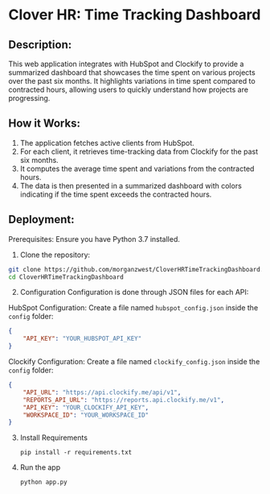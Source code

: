 
# Clover HR: Time Tracking Dashboard
## Description:
This web application integrates with HubSpot and Clockify to provide a summarized dashboard that showcases the time spent on various projects over the past six months. It highlights variations in time spent compared to contracted hours, allowing users to quickly understand how projects are progressing.

## How it Works:
1. The application fetches active clients from HubSpot.
2. For each client, it retrieves time-tracking data from Clockify for the past six months.
3. It computes the average time spent and variations from the contracted hours.
4. The data is then presented in a summarized dashboard with colors indicating if the time spent exceeds the contracted hours.

## Deployment:
Prerequisites: Ensure you have Python 3.7 installed.

1. Clone the repository:
  ```bash
  git clone https://github.com/morganzwest/CloverHRTimeTrackingDashboard.git
  cd CloverHRTimeTrackingDashboard
  ```

2. Configuration
  Configuration is done through JSON files for each API:

HubSpot Configuration:
  Create a file named `hubspot_config.json` inside the `config` folder:
  ```json
  {
      "API_KEY": "YOUR_HUBSPOT_API_KEY"
  }
  ```
Clockify Configuration:
  Create a file named `clockify_config.json` inside the `config` folder:
  ```json
  {
      "API_URL": "https://api.clockify.me/api/v1",
      "REPORTS_API_URL": "https://reports.api.clockify.me/v1",
      "API_KEY": "YOUR_CLOCKIFY_API_KEY",
      "WORKSPACE_ID": "YOUR_WORKSPACE_ID"
  }
  ```

3. Install Requirements
   ```
   pip install -r requirements.txt
   ```
4. Run the app
   ```
   python app.py
   ```
